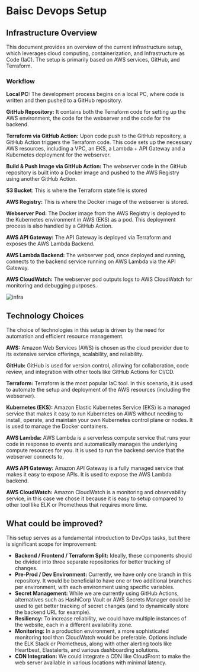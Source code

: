 # Baisc Devops Setup

## Infrastructure Overview
This document provides an overview of the current infrastructure setup, which leverages cloud computing, containerization, and Infrastructure as Code (IaC). The setup is primarily based on AWS services, GitHub, and Terraform.

### Workflow
**Local PC:** The development process begins on a local PC, where code is written and then pushed to a GitHub repository.

**GitHub Repository:** It contains both the Terraform code for setting up the AWS environment, the code for the webserver and the code for the backend.

**Terraform via GitHub Action:** Upon code push to the GitHub repository, a GitHub Action triggers the Terraform code. This code sets up the necessary AWS resources, including a VPC, an EKS, a Lambda + API Gateway and a Kubernetes deployment for the webserver.

**Build & Push Image via GitHub Action:** The webserver code in the GitHub repository is built into a Docker image and pushed to the AWS Registry using another GitHub Action.

**S3 Bucket**: This is where the Terraform state file is stored

**AWS Registry:** This is where the Docker image of the webserver is stored.

**Webserver Pod:** The Docker image from the AWS Registry is deployed to the Kubernetes environment in AWS (EKS) as a pod. This deployment process is also handled by a GitHub Action.

**AWS API Gateway:** The API Gateway is deployed via Terraform and exposes the AWS Lambda Backend.

**AWS Lambda Backend:** The webserver pod, once deployed and running, connects to the backend service running on AWS Lambda via the API Gateway.

**AWS CloudWatch:** The webserver pod outputs logs to AWS CloudWatch for monitoring and debugging purposes.


![infra](https://github.com/Yb2411/zumo_assesment/assets/132000325/f4a142d0-61e7-4495-b33a-822935129a2a)


## Technology Choices
The choice of technologies in this setup is driven by the need for automation and efficient resource management.

**AWS:** Amazon Web Services (AWS) is chosen as the cloud provider due to its extensive service offerings, scalability, and reliability.

**GitHub:** GitHub is used for version control, allowing for collaboration, code review, and integration with other tools like GitHub Actions for CI/CD.

**Terraform:** Terraform is the most popular IaC tool. In this scenario, it is used to automate the setup and deployment of the AWS resources (including the webserver).

**Kubernetes (EKS):** Amazon Elastic Kubernetes Service (EKS) is a managed service that makes it easy to run Kubernetes on AWS without needing to install, operate, and maintain your own Kubernetes control plane or nodes. It is used to manage the Docker containers.

**AWS Lambda:** AWS Lambda is a serverless compute service that runs your code in response to events and automatically manages the underlying compute resources for you. It is used to run the backend service that the webserver connects to.

**AWS API Gateway:** Amazon API Gateway is a fully managed service that makes it easy to expose APIs. It is used to expose the AWS Lambda backend.

**AWS CloudWatch:** Amazon CloudWatch is a monitoring and observability service, in this case we chose it because it is easy to setup compared to other tool like ELK or Prometheus that requires more time.

## What could be improved?

This setup serves as a fundamental introduction to DevOps tasks, but there is significant scope for improvement:

- **Backend / Frontend / Terraform Split:** Ideally, these components should be divided into three separate repositories for better tracking of changes.
- **Pre-Prod / Dev Environment:** Currently, we have only one branch in this repository. It would be beneficial to have one or two additional branches per environment, with each environment using specific variables.
- **Secret Management:** While we are currently using GitHub Actions, alternatives such as HashiCorp Vault or AWS Secrets Manager could be used to get better tracking of secret changes (and to dynamically store the backend URL for example).
- **Resiliency:** To increase reliability, we could have multiple instances of the website, each in a different availability zone.
- **Monitoring:** In a production environment, a more sophisticated monitoring tool than CloudWatch would be preferable. Options include the ELK Stack or Prometheus, along with other alerting tools like Heartbeat, Elastalerts, and various dashboarding solutions.
- **CDN Integration:** We could integrate a CDN like CloudFront to make the web server available in various locations with minimal latency.
